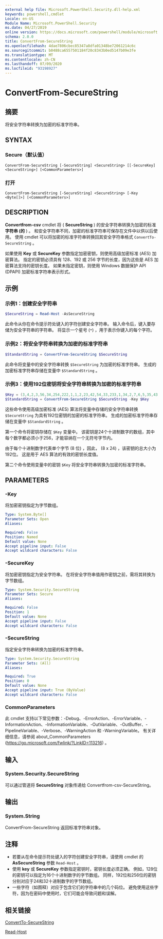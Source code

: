 ```yaml
---
external help file: Microsoft.PowerShell.Security.dll-help.xml
keywords: powershell,cmdlet
Locale: en-US
Module Name: Microsoft.PowerShell.Security
ms.date: 04/27/2019
online version: https://docs.microsoft.com/powershell/module/microsoft.powershell.security/convertfrom-securestring?view=powershell-5.1&WT.mc_id=ps-gethelp
schema: 2.0.0
title: ConvertFrom-SecureString
ms.openlocfilehash: 4dae7806cbec85347a8dfa01348be72061214c6c
ms.sourcegitcommit: b0488ca6557501184f20c8343b0ed5147b09e3fe
ms.translationtype: MT
ms.contentlocale: zh-CN
ms.lasthandoff: 07/09/2020
ms.locfileid: "93198927"
---
```

# ConvertFrom-SecureString

## 摘要
将安全字符串转换为加密的标准字符串。

## SYNTAX

### Secure（默认值）

```
ConvertFrom-SecureString [-SecureString] <SecureString> [[-SecureKey] <SecureString>] [<CommonParameters>]
```

### 打开

```
ConvertFrom-SecureString [-SecureString] <SecureString> [-Key <Byte[]>] [<CommonParameters>]
```

## DESCRIPTION

**Convertfrom-csv** cmdlet 将 ( **SecureString** ) 的安全字符串转换为加密的标准 **字符串 (的** ) 。 和安全字符串不同，加密的标准字符串可保存在文件中以供以后使用。 使用 cmdlet 可以将加密的标准字符串转换回其安全字符串格式 `ConvertTo-SecureString` 。

如果使用 **Key** 或 **SecureKey** 参数指定加密密钥，则使用高级加密标准 (AES) 加密算法。 指定的密钥必须具有 128、192 或 256 字节的长度，因为这些是 AES 加密算法支持的密钥长度。 如果未指定密钥，则使用 Windows 数据保护 API (DPAPI) 加密标准字符串表示形式。

## 示例

### 示例1：创建安全字符串

```powershell
$SecureString = Read-Host -AsSecureString
```

此命令从你在命令提示符处键入的字符创建安全字符串。 输入命令后，键入要存储为安全字符串的字符串。 将显示一个星号 (`*`) ，用于表示你键入的每个字符。

### 示例2：将安全字符串转换为加密的标准字符串

```powershell
$StandardString = ConvertFrom-SecureString $SecureString
```

此命令将变量中的安全字符串转换 `$SecureString` 为加密的标准字符串。 生成的加密标准字符串存储在变量中 `$StandardString` 。

### 示例3：使用192位密钥将安全字符串转换为加密的标准字符串

```powershell
$Key = (3,4,2,3,56,34,254,222,1,1,2,23,42,54,33,233,1,34,2,7,6,5,35,43)
$StandardString = ConvertFrom-SecureString $SecureString -Key $Key
```

这些命令使用高级加密标准 (AES) 算法将变量中存储的安全字符串转换 `$SecureString` 为具有192位密钥的加密的标准字符串。 生成的加密标准字符串存储在变量中 `$StandardString` 。

第一个命令将密钥存储在 `$Key` 变量中。 该密钥是24个十进制数字的数组，其中每个数字都必须小于256，才能容纳在一个无符号字节内。

由于每个十进制数字代表单个字节 (8 位) ，因此， (8 x 24) ，该密钥的总大小为192位。 这是用于 AES 算法的有效的密钥长度值。

第二个命令使用变量中的密钥 `$Key` 将安全字符串转换为加密的标准字符串。

## PARAMETERS

### -Key

将加密密钥指定为字节数组。

```yaml
Type: System.Byte[]
Parameter Sets: Open
Aliases:

Required: False
Position: Named
Default value: None
Accept pipeline input: False
Accept wildcard characters: False
```

### -SecureKey

将加密密钥指定为安全字符串。 在将安全字符串值用作密钥之前，需将其转换为字节数组。

```yaml
Type: System.Security.SecureString
Parameter Sets: Secure
Aliases:

Required: False
Position: 1
Default value: None
Accept pipeline input: False
Accept wildcard characters: False
```

### -SecureString

指定安全字符串转换为加密的标准字符串。

```yaml
Type: System.Security.SecureString
Parameter Sets: (All)
Aliases:

Required: True
Position: 0
Default value: None
Accept pipeline input: True (ByValue)
Accept wildcard characters: False
```

### CommonParameters

此 cmdlet 支持以下常见参数：-Debug、-ErrorAction、-ErrorVariable、-InformationAction、-InformationVariable、-OutVariable、-OutBuffer、-PipelineVariable、-Verbose、-WarningAction 和 -WarningVariable。 有关详细信息，请参阅 about_CommonParameters (https://go.microsoft.com/fwlink/?LinkID=113216) 。

## 输入

### System.Security.SecureString

可以通过管道将 **SecureString** 对象传递给 Convertfrom-csv-SecureString。

## 输出

### System.String

ConvertFrom-SecureString 返回标准字符串对象。

## 注释

- 若要从在命令提示符处键入的字符创建安全字符串，请使用 cmdlet 的 **AsSecureString** 参数 `Read-Host` 。
- 使用 **key** 或 **SecureKey** 参数指定密钥时，密钥长度必须正确。 例如，128位的密钥可以指定为16个十进制数字的字节数组。
  同样，192位和256位的密钥分别对应于24和32十进制数字的字节数组。
- 一些字符（如图释）对应于包含它们的字符串中的几个码位。 避免使用这些字符，因为在密码中使用时，它们可能会导致问题和误解。

## 相关链接

[ConvertTo-SecureString](ConvertTo-SecureString.md)

[Read-Host](../Microsoft.PowerShell.Utility/Read-Host.md)
